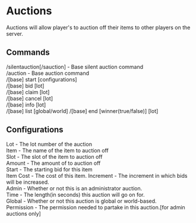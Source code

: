 Auctions
========
Auctions will allow player's to auction off their items to other players
on the server.

Commands
--------
/silentauction[/sauction] - Base silent auction command  
/auction - Base auction command  
/[base] start [configurations]  
/[base] bid <amount> [lot]  
/[base] claim [lot]  
/[base] cancel [lot]    
/[base] info [lot]  
/[base] list [global/world]
/[base] end [winner(true/false)] [lot]


Configurations
--------------
Lot - The lot number of the auction  
Item - The name of the item to auction off   
Slot - The slot of the item to auction off  
Amount - The amount of <item> to auction off  
Start - The starting bid for this item  
Item Cost - The cost of this item. 
Increment - The increment in which bids will be increased.  
Admin - Whether or not this is an administrator auction.  
Time - The length(in seconds) this auction will go on for.  
Global - Whether or not this auction is global or world-based.  
Permission - The permission needed to partake in this auction.[for admin auctions only]  
